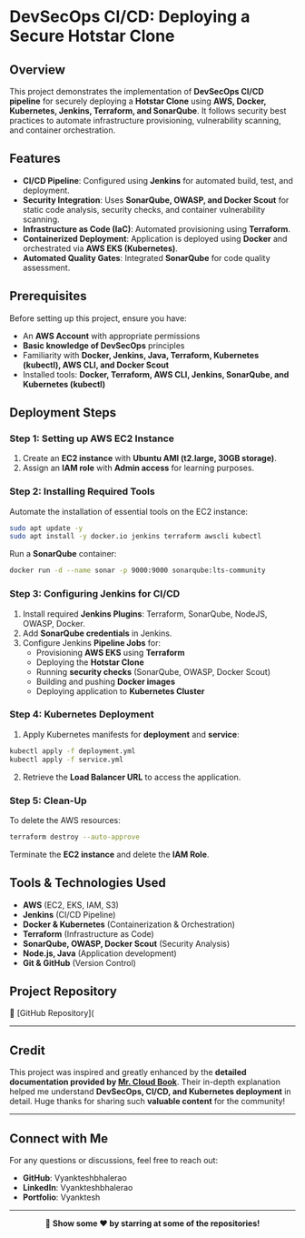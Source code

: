 # DevSecOps CI/CD: Deploying a Secure Hotstar Clone

## Overview

This project demonstrates the implementation of **DevSecOps CI/CD pipeline** for securely deploying a **Hotstar Clone** using **AWS, Docker, Kubernetes, Jenkins, Terraform, and SonarQube**. It follows security best practices to automate infrastructure provisioning, vulnerability scanning, and container orchestration.


## Features

- **CI/CD Pipeline**: Configured using **Jenkins** for automated build, test, and deployment.
- **Security Integration**: Uses **SonarQube, OWASP, and Docker Scout** for static code analysis, security checks, and container vulnerability scanning.
- **Infrastructure as Code (IaC)**: Automated provisioning using **Terraform**.
- **Containerized Deployment**: Application is deployed using **Docker** and orchestrated via **AWS EKS (Kubernetes)**.
- **Automated Quality Gates**: Integrated **SonarQube** for code quality assessment.

## Prerequisites

Before setting up this project, ensure you have:

- An **AWS Account** with appropriate permissions
- **Basic knowledge of DevSecOps** principles
- Familiarity with **Docker, Jenkins, Java, Terraform, Kubernetes (kubectl), AWS CLI, and Docker Scout**
- Installed tools: **Docker, Terraform, AWS CLI, Jenkins, SonarQube, and Kubernetes (kubectl)**

## Deployment Steps

### Step 1: Setting up AWS EC2 Instance

1. Create an **EC2 instance** with **Ubuntu AMI (t2.large, 30GB storage)**.
2. Assign an **IAM role** with **Admin access** for learning purposes.

### Step 2: Installing Required Tools

Automate the installation of essential tools on the EC2 instance:

```bash
sudo apt update -y
sudo apt install -y docker.io jenkins terraform awscli kubectl
```

Run a **SonarQube** container:

```bash
docker run -d --name sonar -p 9000:9000 sonarqube:lts-community
```

### Step 3: Configuring Jenkins for CI/CD

1. Install required **Jenkins Plugins**: Terraform, SonarQube, NodeJS, OWASP, Docker.
2. Add **SonarQube credentials** in Jenkins.
3. Configure Jenkins **Pipeline Jobs** for:
   - Provisioning **AWS EKS** using **Terraform**
   - Deploying the **Hotstar Clone**
   - Running **security checks** (SonarQube, OWASP, Docker Scout)
   - Building and pushing **Docker images**
   - Deploying application to **Kubernetes Cluster**

### Step 4: Kubernetes Deployment

1. Apply Kubernetes manifests for **deployment** and **service**:

```bash
kubectl apply -f deployment.yml
kubectl apply -f service.yml
```

2. Retrieve the **Load Balancer URL** to access the application.

### Step 5: Clean-Up

To delete the AWS resources:

```bash
terraform destroy --auto-approve
```

Terminate the **EC2 instance** and delete the **IAM Role**.

## Tools & Technologies Used

- **AWS** (EC2, EKS, IAM, S3)
- **Jenkins** (CI/CD Pipeline)
- **Docker & Kubernetes** (Containerization & Orchestration)
- **Terraform** (Infrastructure as Code)
- **SonarQube, OWASP, Docker Scout** (Security Analysis)
- **Node.js, Java** (Application development)
- **Git & GitHub** (Version Control)

## Project Repository

🔗 [GitHub Repository](

---

## Credit

This project was inspired and greatly enhanced by the **detailed documentation provided by [Mr. Cloud Book](https://mrcloudbook.com)**. Their in-depth explanation helped me understand **DevSecOps, CI/CD, and Kubernetes deployment** in detail. Huge thanks for sharing such **valuable content** for the community!

---

## Connect with Me

For any questions or discussions, feel free to reach out:

- **GitHub**: Vyankteshbhalerao
- **LinkedIn**: Vyankteshbhalerao
- **Portfolio**: Vyanktesh

---
<div align="center">


</div>

<div align="center">

🚀  **Show some ❤️ by starring at some of the repositories!**

</div>
